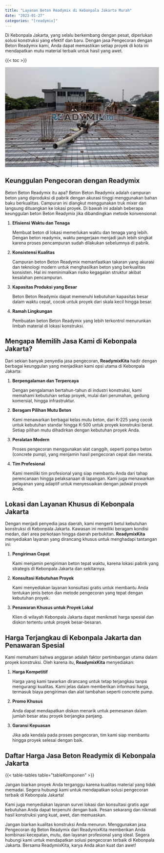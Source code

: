 ```yaml
---
title: "Layanan Beton Readymix di Kebonpala Jakarta Murah"
date: "2023-01-27"
categories: "[readymix]"
---
```


Di Kebonpala Jakarta, yang selalu berkembang dengan pesat, diperlukan solusi konstruksi yang efektif dan baru. Dengan jasa Pengecoran dengan Beton Readymix kami, Anda dapat memastikan setiap proyek di kota ini mendapatkan mutu material terbaik untuk hasil yang awet.

{{< toc >}}

![Layanan Beton Readymix di Kebonpala Jakarta Murah](/images/readymix/cor-readymix-14.jpg)

## Keunggulan Pengecoran dengan Readymix

Beton Beton Readymix itu apa? Beton Beton Readymix adalah campuran beton yang diproduksi di pabrik dengan akurasi tinggi menggunakan bahan baku berkualitas. Campuran ini diangkut menggunakan truk mixer dan langsung dituangkan ke lokasi proyek. Di bawah ini adalah beberapa keunggulan beton Beton Readymix jika dibandingkan metode konvensional:

1. **Efisiensi Waktu dan Tenaga**

   Membuat beton di lokasi memerlukan waktu dan tenaga yang lebih. Dengan beton readymix, waktu pengerjaan menjadi jauh lebih singkat karena proses pencampuran sudah dilakukan sebelumnya di pabrik.

2. **Konsistensi Kualitas**

   Campuran beton Beton Readymix memanfaatkan takaran yang akurasi dan teknologi modern untuk menghasilkan beton yang berkualitas konsisten. Hal ini meminimalkan risiko kegagalan struktur akibat kesalahan pencampuran.

3. **Kapasitas Produksi yang Besar**

   Beton Beton Readymix dapat memenuhi kebutuhan kapasitas besar dalam waktu cepat, cocok untuk proyek dari skala kecil hingga besar.

4. **Ramah Lingkungan**

   Pembuatan beton Beton Readymix yang lebih terkontrol menurunkan limbah material di lokasi konstruksi.

## Mengapa Memilih Jasa Kami di Kebonpala Jakarta?

Dari sekian banyak penyedia jasa pengecoran, **ReadymixKita** hadir dengan berbagai keunggulan yang menjadikan kami opsi utama di Kebonpala Jakarta:

1. **Berpengalaman dan Terpercaya**

   Dengan pengalaman bertahun-tahun di industri konstruksi, kami memahami kebutuhan setiap proyek, mulai dari perumahan, gedung komersial, hingga infrastruktur.

2. **Beragam Pilihan Mutu Beton**

   Kami menawarkan berbagai kelas mutu beton, dari K-225 yang cocok untuk kebutuhan standar hingga K-500 untuk proyek konstruksi berat. Setiap pilihan mutu dihadirkan dengan kebutuhan proyek Anda.

3. **Peralatan Modern**

   Proses pengecoran menggunakan alat canggih, seperti pompa beton (concrete pump), yang menjamin hasil pengecoran cepat dan merata.

4. **Tim Profesional**

   Kami memiliki tim profesional yang siap membantu Anda dari tahap perencanaan hingga pelaksanaan di lapangan. Kami juga menawarkan pelayanan yang adaptif untuk menyesuaikan dengan jadwal proyek Anda.

## Lokasi dan Layanan Khusus di Kebonpala Jakarta

Dengan menjadi penyedia jasa daerah, kami mengerti betul kebutuhan konstruksi di Kebonpala Jakarta. Kawasan ini memiliki beragam kondisi medan, dari area perkotaan hingga daerah perbukitan. **ReadymixKita** menyediakan layanan yang dirancang khusus untuk menghadapi tantangan ini:

1. **Pengiriman Cepat**

   Kami menjamin pengiriman beton tepat waktu, karena lokasi pabrik yang strategis di Kebonpala Jakarta dan sekitarnya.

2. **Konsultasi Kebutuhan Proyek**

   Kami menyediakan layanan konsultasi gratis untuk membantu Anda tentukan jenis beton dan metode pengecoran yang tepat dengan kebutuhan proyek.

3. **Penawaran Khusus untuk Proyek Lokal**

   Klien di wilayah Kebonpala Jakarta dapat menikmati harga spesial dan diskon tertentu untuk proyek besar-besaran.

## Harga Terjangkau di Kebonpala Jakarta dan Penawaran Spesial

Kami memahami bahwa anggaran adalah faktor pertimbangan utama dalam proyek konstruksi. Oleh karena itu, **ReadymixKita** menyediakan:

1. **Harga Kompetitif**

   Harga yang kami tawarkan dirancang untuk tetap terjangkau tanpa mengurangi kualitas. Kami jelas dalam memberikan informasi harga, termasuk biaya pengiriman dan alat tambahan seperti concrete pump.

2. **Promo Khusus**

   Anda dapat mendapatkan diskon menarik untuk pemesanan dalam jumlah besar atau proyek berjangka panjang.

3. **Garansi Kepuasan**

   Jika ada kendala pada proses pengecoran, tim kami siap membantu hingga proyek selesai dengan baik.

## Daftar Harga Jasa Beton Readymix di Kebonpala Jakarta

{{< table-tables table="tableKomponen" >}}

Jangan biarkan proyek Anda terganggu karena kualitas material yang tidak memadai. Segera hubungi kami untuk mendapatkan solusi pengecoran terbaik di Kebonpala Jakarta!

Kami juga menyediakan layanan survei lokasi dan konsultasi gratis agar kebutuhan Anda dapat terpenuhi dengan baik. Pesan sekarang dan nikmati hasil konstruksi yang kuat, awet, dan memuaskan.

Jangan biarkan kualitas konstruksi Anda menurun. Menggunakan jasa Pengecoran dg Beton Readymix dari ReadymixKita memberikan Anda kombinasi kecepatan, mutu, dan layanan profesional yang ideal. Segera hubungi kami untuk mendapatkan solusi pengecoran terbaik di Kebonpala Jakarta. Bersama ReadymixKita, karya Anda akan kuat dan awet!